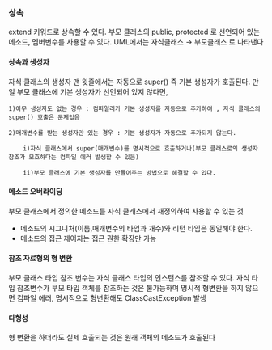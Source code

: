 ### 상속
extend 키워드로 상속할 수 있다.
부모 클래스의 public, protected 로 선언되어 있는 메소드, 멤버변수를 사용할 수 있다.
UML에서는 자식클래스 → 부모클래스 로 나타낸다

#### 상속과 생성자
자식 클래스의 생성자 맨 윗줄에서는 자동으로 super() 즉 기본 생성자가 호출된다.
만일 부모 클래스에 기본 생성자가 선언되어 있지 않다면,  

    1)아무 생성자도 없는 경우 : 컴파일러가 기본 생성자를 자동으로 추가하여 , 자식 클래스의 super() 호출은 문제없음  
    
    2)매개변수를 받는 생성자만 있는 경우 : 기본 생성자가 자동으로 추가되지 않는다.  
    
        i)자식 클래스에서 super(매개변수)를 명시적으로 호출하거나(부모 클래스로의 생성자 참조가 모호하다는 컴파일 에러 발생할 수 있음)  
        
        ii)부모 클래스에 기본 생성자를 만들어주는 방법으로 해결할 수 있다.

#### 메소드 오버라이딩
부모 클래스에서 정의한 메소드를 자식 클래스에서 재정의하여 사용할 수 있는 것  

- 메소드의 시그니처(이름,매개변수의 타입과 개수)와 리턴 타입은 동일해야 한다.  
- 메소드의 접근 제어자는 접근 권한 확장만 가능

#### 참조 자료형의 형 변환
부모 클래스 타입 참조 변수는 자식 클래스 타입의 인스턴스를 참조할 수 있다.
자식 타입 참조변수가 부모 타입 객체를 참조하는 것은 불가능하며 명시적 형변환을 하지 않으면 컴파일 에러, 명시적으로 형변환해도 ClassCastException 발생

#### 다형성
형 변환을 하더라도 실제 호출되는 것은 원래 객체의 메소드가 호출된다


